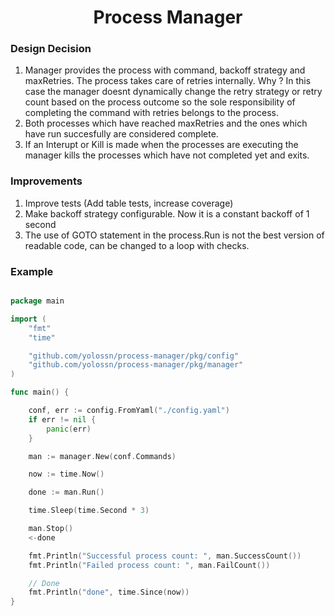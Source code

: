 <h1 align="center">Process Manager</h1>

### Design Decision

1. Manager provides the process with command, backoff strategy and maxRetries. The process takes care of retries internally.
   Why ?
   In this case the manager doesnt dynamically change the retry strategy or retry count based on the process outcome so the sole responsibility of completing the command with retries belongs to the process.
2. Both processes which have reached maxRetries and the ones which have run succesfully are considered complete.
3. If an Interupt or Kill is made when the processes are executing the manager kills the processes which have not completed yet and exits.

### Improvements

1. Improve tests (Add table tests, increase coverage)
2. Make backoff strategy configurable. Now it is a constant backoff of 1 second
3. The use of GOTO statement in the process.Run is not the best version of readable code, can be changed to a loop with checks.

### Example

```go

package main

import (
	"fmt"
	"time"

	"github.com/yolossn/process-manager/pkg/config"
	"github.com/yolossn/process-manager/pkg/manager"
)

func main() {

	conf, err := config.FromYaml("./config.yaml")
	if err != nil {
		panic(err)
	}

	man := manager.New(conf.Commands)

	now := time.Now()

	done := man.Run()

	time.Sleep(time.Second * 3)

	man.Stop()
	<-done

	fmt.Println("Successful process count: ", man.SuccessCount())
	fmt.Println("Failed process count: ", man.FailCount())

	// Done
	fmt.Println("done", time.Since(now))
}

```

